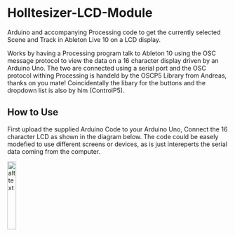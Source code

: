 # Holltesizer-LCD-Module
Arduino and accompanying Processing code to get the currently selected Scene and Track in Ableton Live 10 on a LCD display.

Works by having a Processing program talk to Ableton 10 using the OSC message protocol to view the data on a 16 character display driven by an Arduino Uno. The two are connected using a serial port and the OSC protocol withing Processing is handeld by the OSCP5 Library from Andreas, thanks on you mate! Coincidentally the libary for the buttons and the dropdown list is also by him (ControlP5).

## How to Use
First upload the supplied Arduino Code to your Arduino Uno, Connect the 16 character LCD as shown in the diagram below. The code could be easely modefied to use different screens or devices, as is just intereperts the serial data coming from the computer.

<img src="https://camo.githubusercontent.com/2bb8f4688269b6e60599c802cd834f8d6cd36f5f/687474703a2f2f312e62702e626c6f6773706f742e636f6d2f2d615372334d577a454c4b632f5648436e485168527168492f41414141414141415342592f4b66314f50567a6f43784d2f73313630302f6c636425324261726475696e6f5f776974686f75745f706f74656e74696f6d65746572312e6a7067" alt="alt text" width="auto" height="20%">
